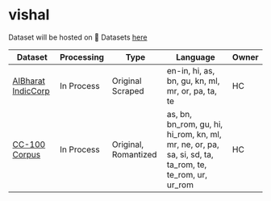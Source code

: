 # vishal


Dataset will be hosted on 🤗 Datasets [here](https://huggingface.co/datasets/boli-ai/vishal)


| Dataset | Processing | Type | Language | Owner |
| ---- | ----- | ----- | ------ | ----- |
| [AIBharat IndicCorp](https://ai4bharat.iitm.ac.in/corpora) | In Process | Original Scraped | en-in, hi, as, bn, gu, kn, ml, mr, or, pa, ta, te | HC |
| [CC-100 Corpus](https://data.statmt.org/cc-100/)  | In Process | Original, Romantized | as, bn, bn_rom, gu, hi, hi_rom, kn, ml, mr, ne, or, pa, sa, si, sd, ta, ta_rom, te, te_rom, ur, ur_rom | HC |
